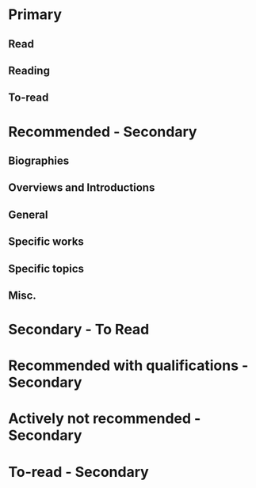 # Primary

  

## Read

## Reading

  

## To-read

  

# Recommended - Secondary

  

## Biographies

  

## Overviews and Introductions

  

## General

  

## Specific works

  

## Specific topics

  

## Misc.

  

# Secondary - To Read

  

# Recommended with qualifications - Secondary

  

# Actively not recommended - Secondary

  

# To-read - Secondary